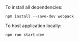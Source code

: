 To install all dependencies:
```
npm install --save-dev webpack
```
To host application locally:
```
npm run start:dev
```